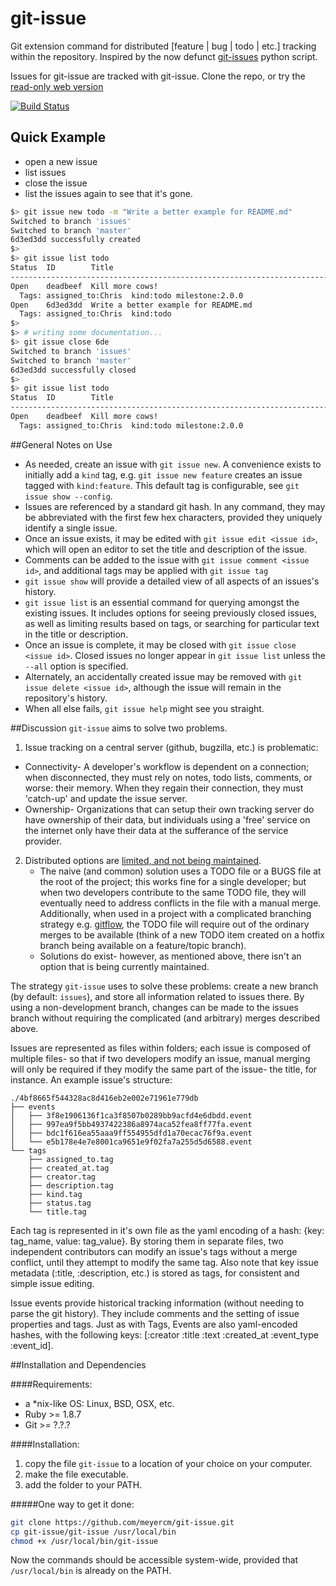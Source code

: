 

# git-issue
Git extension command for distributed [feature | bug | todo | etc.] tracking within the repository.  Inspired by the now defunct [git-issues](https://github.com/duplys/git-issues) python script.

Issues for git-issue are tracked with git-issue. Clone the repo, or try the [read-only web version](http://meyercm.github.io/git-issue/issues)

[![Build Status](https://secure.travis-ci.org/meyercm/git-issue.png)](http://travis-ci.org/meyercm/git-issue)

## Quick Example
- open a new issue
- list issues
- close the issue
- list the issues again to see that it's gone.

``` bash
$> git issue new todo -m "Write a better example for README.md"
Switched to branch 'issues'
Switched to branch 'master'
6d3ed3dd successfully created
$>
$> git issue list todo
Status  ID        Title
-------------------------------------------------------------------------------
Open    deadbeef  Kill more cows!
  Tags: assigned_to:Chris  kind:todo milestone:2.0.0
Open    6d3ed3dd  Write a better example for README.md
  Tags: assigned_to:Chris  kind:todo
$>
$> # writing some documentation...
$> git issue close 6de
Switched to branch 'issues'
Switched to branch 'master'
6d3ed3dd successfully closed
$>
$> git issue list todo
Status  ID        Title
-------------------------------------------------------------------------------
Open    deadbeef  Kill more cows!
  Tags: assigned_to:Chris  kind:todo milestone:2.0.0
```
##General Notes on Use
- As needed, create an issue with `git issue new`. A convenience exists to initially add a `kind` tag, e.g. `git issue new feature` creates an issue tagged with `kind:feature`.  This default tag is configurable, see `git issue show --config`.
- Issues are referenced by a standard git hash.  In any command, they may be abbreviated with the first few hex characters, provided they uniquely identify a single issue.
- Once an issue exists, it may be edited with `git issue edit <issue id>`, which will open an editor to set the title and description of the issue.
- Comments can be added to the issue with `git issue comment <issue id>`, and additional tags may be applied with `git issue tag`
- `git issue show` will provide a detailed view of all aspects of an issues's history.
- `git issue list` is an essential command for querying amongst the existing issues. It includes options for seeing previously closed issues, as well as limiting results based on tags, or searching for particular text in the title or description.
- Once an issue is complete, it may be closed with `git issue close <issue id>`. Closed issues no longer appear in `git issue list` unless the `--all` option is specified.
- Alternately, an accidentally created issue may be removed with `git issue delete <issue id>`, although the issue will remain in the repository's history.
- When all else fails, `git issue help` might see you straight.

##Discussion
`git-issue` aims to solve two problems.

 1. Issue tracking on a central server (github, bugzilla, etc.) is problematic:
   - Connectivity- A developer's workflow is dependent on a connection; when disconnected, they must rely on notes, todo lists, comments, or worse: their memory.  When they regain their connection, they must 'catch-up' and update the issue server.
   - Ownership- Organizations that can setup their own tracking server do have ownership of their data, but individuals using a 'free' service on the internet only have their data at the sufferance of the service provider.
 2. Distributed options are [limited, and not being maintained](http://stackoverflow.com/questions/2186628/textbased-issue-tracker-todo-list-for-git).
     - The naive (and common) solution uses a TODO file or a BUGS file at the root of the project; this works fine for a single developer; but when two developers contribute to the same TODO file, they will eventually need to address conflicts in the file with a manual merge.   Additionally, when used in a project with a complicated branching strategy e.g. [gitflow](http://nvie.com/posts/a-successful-git-branching-model/), the TODO file will require out of the ordinary merges to be available (think of a new TODO item created on a hotfix branch being available on a feature/topic branch).
     - Solutions do exist- however, as mentioned above, there isn't an option that is being currently maintained.

The strategy `git-issue` uses to solve these problems: create a new branch (by default: `issues`), and store all information related to issues there.  By using a non-development branch, changes can be made to the issues branch without requiring the complicated (and arbitrary) merges described above.

Issues are represented as files within folders; each issue is composed of multiple files- so that if two developers modify an issue, manual merging will only be required if they modify the same part of the issue- the title, for instance.  An example issue's structure:

```
./4bf8665f544328ac8d416eb2e002e71961e779db
├── events
│   ├── 3f8e1906136f1ca3f8507b0289bb9acfd4e6dbdd.event
│   ├── 997ea9f5bb4937422386a8974aca52fea8ff77fa.event
│   ├── bdc1f616ea55aaa9ff554955dfd1a70ecac76f9a.event
│   └── e5b178e4e7e8001ca9651e9f02fa7a255d5d6588.event
└── tags
    ├── assigned_to.tag
    ├── created_at.tag
    ├── creator.tag
    ├── description.tag
    ├── kind.tag
    ├── status.tag
    └── title.tag
```

Each tag is represented in it's own file as the yaml encoding of a hash: {key: tag_name, value: tag_value}. By storing them in separate files, two independent contributors can modify an issue's tags without a merge conflict, until they attempt to modify the same tag.  Also note that key issue metadata (:title, :description, etc.) is stored as tags, for consistent and simple issue editing.

Issue events provide historical tracking information (without needing to parse the git history). They include comments and the setting of issue properties and tags.  Just as with Tags, Events are also yaml-encoded hashes, with the following keys: [:creator :title :text :created_at :event_type :event_id].

##Installation and Dependencies

####Requirements:
 - a *nix-like OS: Linux, BSD, OSX, etc.
 - Ruby >= 1.8.7
 - Git >= ?.?.?

####Installation:
 1. copy the file `git-issue` to a location of your choice on your computer.
 2. make the file executable.
 3. add the folder to your PATH.

#####One way to get it done:
``` bash
git clone https://github.com/meyercm/git-issue.git
cp git-issue/git-issue /usr/local/bin
chmod +x /usr/local/bin/git-issue
```

Now the commands should be accessible system-wide, provided that `/usr/local/bin` is already on the PATH.
